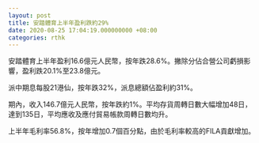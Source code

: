 ```yaml
---
layout: post
title: 安踏體育上半年盈利跌約29%
date: 2020-08-25 17:04:19.000000000 +08:00
categories: rthk
---
```


安踏體育上半年盈利16.6億元人民幣，按年跌28.6%。撇除分佔合營公司虧損影響，盈利跌20.1%至23.8億元。

派中期息每股21港仙，按年跌32%，派息總額佔盈利約31%。

期內，收入146.7億元人民幣，按年跌約1%。平均存貨周轉日數大幅增加48日，達到135日，平均應收及應付貿易帳款周轉日數均升。

上半年毛利率56.8%，按年增加0.7個百分點，由於毛利率較高的FILA貢獻增加。
